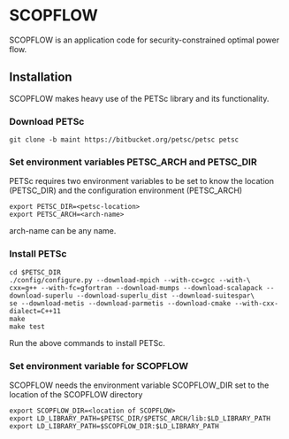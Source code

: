 # SCOPFLOW
SCOPFLOW is an application code for security-constrained optimal power flow.

## Installation
SCOPFLOW makes heavy use of the PETSc library and its functionality.

### Download PETSc
```
git clone -b maint https://bitbucket.org/petsc/petsc petsc
```
### Set environment variables PETSC_ARCH and PETSC_DIR
PETSc requires two environment variables to be set to know the location (PETSC_DIR) and the configuration environment (PETSC_ARCH)
```
export PETSC_DIR=<petsc-location>
export PETSC_ARCH=<arch-name>
```
arch-name can be any name.

### Install PETSc
```
cd $PETSC_DIR
./config/configure.py --download-mpich --with-cc=gcc --with-\
cxx=g++ --with-fc=gfortran --download-mumps --download-scalapack --download-superlu --download-superlu_dist --download-suitespar\
se --download-metis --download-parmetis --download-cmake --with-cxx-dialect=C++11
make
make test
```
Run the above commands to install PETSc.

### Set environment variable for SCOPFLOW
SCOPFLOW needs the environment variable SCOPFLOW_DIR set to the location of the SCOPFLOW directory
```
export SCOPFLOW_DIR=<location of SCOPFLOW>
export LD_LIBRARY_PATH=$PETSC_DIR/$PETSC_ARCH/lib:$LD_LIBRARY_PATH
export LD_LIBRARY_PATH=$SCOPFLOW_DIR:$LD_LIBRARY_PATH

```
